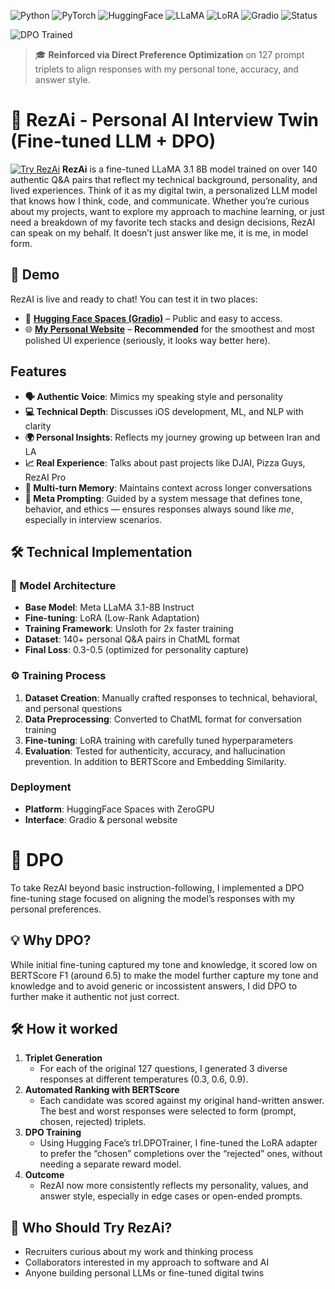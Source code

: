 ![Python](https://img.shields.io/badge/python-v3.8+-blue.svg)
![PyTorch](https://img.shields.io/badge/PyTorch-%23EE4C2C.svg?style=flat&logo=PyTorch&logoColor=white)
![HuggingFace](https://img.shields.io/badge/🤗%20Hugging%20Face-Spaces-yellow)
![LLaMA](https://img.shields.io/badge/LLaMA-3.1--8B-green)
![LoRA](https://img.shields.io/badge/Fine--tuning-LoRA-purple)
![Gradio](https://img.shields.io/badge/Interface-Gradio-ff7c00)
![Status](https://img.shields.io/badge/Status-Live-brightgreen)

![DPO Trained](https://img.shields.io/badge/DPO-Fine--Tuned-4B1D95?style=flat-square&logo=OpenAI&logoColor=white)
> 🎓 **Reinforced via Direct Preference Optimization** on 127 prompt triplets to align responses with my personal tone, accuracy, and answer style.

# 🚀 RezAi - Personal AI Interview Twin (Fine-tuned LLM + DPO)
[![Try RezAi](https://img.shields.io/badge/Try%20RezAI-Live%20Demo-blue?style=for-the-badge)](https://rezaenayati.co/)
**RezAi** is a fine-tuned LLaMA 3.1 8B model trained on over 140 authentic Q&A pairs that reflect my technical background, personality, and lived experiences. Think of it as my digital twin, a personalized LLM model that knows how I think, code, and communicate.
Whether you’re curious about my projects, want to explore my approach to machine learning, or just need a breakdown of my favorite tech stacks and design decisions, RezAI can speak on my behalf. It doesn’t just answer like me, it is me, in model form.

## 🎯 Demo
RezAI is live and ready to chat! You can test it in two places:

- 🤖 [**Hugging Face Spaces (Gradio)**](https://huggingface.co/spaces/rezaenayati/RezAi) – Public and easy to access.
- 🌐 [**My Personal Website**](https://rezaenayati.co/) – **Recommended** for the smoothest and most polished UI experience (seriously, it looks way better here).
  
## Features
- **🗣️ Authentic Voice**: Mimics my speaking style and personality
- **💻 Technical Depth**: Discusses iOS development, ML, and NLP with clarity
- **🌍 Personal Insights**: Reflects my journey growing up between Iran and LA
- **📈 Real Experience**: Talks about past projects like DJAI, Pizza Guys, RezAI Pro
- **🧠 Multi-turn Memory**: Maintains context across longer conversations
- **🧾 Meta Prompting**: Guided by a system message that defines tone, behavior, and ethics — ensures responses always sound like *me*, especially in interview scenarios.

## 🛠️ Technical Implementation

### 🧠 Model Architecture
- **Base Model**: Meta LLaMA 3.1-8B Instruct
- **Fine-tuning**: LoRA (Low-Rank Adaptation) 
- **Training Framework**: Unsloth for 2x faster training
- **Dataset**: 140+ personal Q&A pairs in ChatML format
- **Final Loss**: 0.3-0.5 (optimized for personality capture)

### ⚙️ Training Process
1. **Dataset Creation**: Manually crafted responses to technical, behavioral, and personal questions
2. **Data Preprocessing**: Converted to ChatML format for conversation training
3. **Fine-tuning**: LoRA training with carefully tuned hyperparameters
4. **Evaluation**: Tested for authenticity, accuracy, and hallucination prevention. In addition to BERTScore and Embedding Similarity.

### Deployment
- **Platform**: HuggingFace Spaces with ZeroGPU
- **Interface**: Gradio & personal website

# 🔁 DPO 
To take RezAI beyond basic instruction-following, I implemented a DPO fine-tuning stage focused on aligning the model’s responses with my personal preferences.

## 💡 Why DPO?
While initial fine-tuning captured my tone and knowledge, it scored low on BERTScore F1 (around 6.5) to make the model further capture my tone and knowledge and to avoid generic or incossistent answers, I did DPO to further make it authentic not just correct. 

## 🛠️ How it worked
1. **Triplet Generation**
    * For each of the original 127 questions, I generated 3 diverse responses at different temperatures (0.3, 0.6, 0.9).
2. **Automated Ranking with BERTScore**
    * Each candidate was scored against my original hand-written answer. The best and worst responses were selected to form (prompt, chosen, rejected) triplets.
3. **DPO Training**
    * Using Hugging Face’s trl.DPOTrainer, I fine-tuned the LoRA adapter to prefer the “chosen” completions over the “rejected” ones, without needing a separate reward model.
4. **Outcome**
    * RezAI now more consistently reflects my personality, values, and answer style, especially in edge cases or open-ended prompts.

## 👤 Who Should Try RezAi?
- Recruiters curious about my work and thinking process
- Collaborators interested in my approach to software and AI
- Anyone building personal LLMs or fine-tuned digital twins

